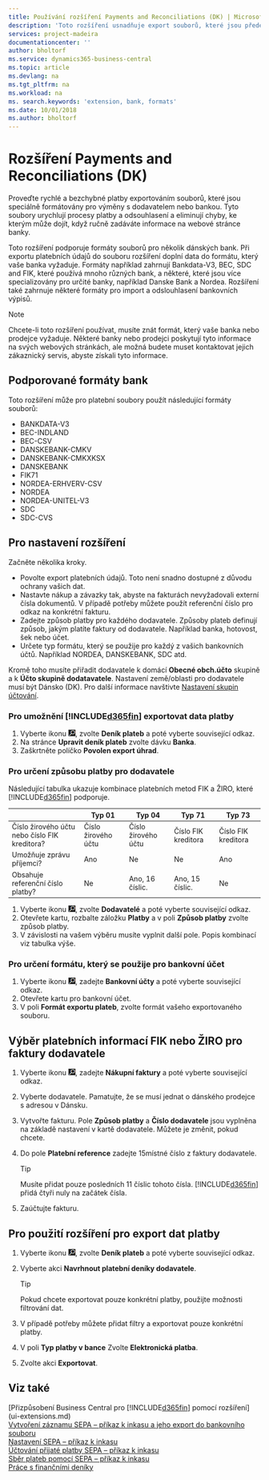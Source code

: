 ```yaml
---
title: Používání rozšíření Payments and Reconciliations (DK) | Microsoft Docs
description: 'Toto rozšíření usnadňuje export souborů, které jsou předem naformátovány tak, aby splňovaly bankovní požadavky na elektronická podání.'
services: project-madeira
documentationcenter: ''
author: bholtorf
ms.service: dynamics365-business-central
ms.topic: article
ms.devlang: na
ms.tgt_pltfrm: na
ms.workload: na
ms. search.keywords: 'extension, bank, formats'
ms.date: 10/01/2018
ms.author: bholtorf
---
```


# <a name="the-payments-and-reconciliations-dk-extension"></a>Rozšíření Payments and Reconciliations (DK)
Proveďte rychlé a bezchybné platby exportováním souborů, které jsou speciálně formátovány pro výměny s dodavatelem nebo bankou. Tyto soubory urychlují procesy platby a odsouhlasení a eliminují chyby, ke kterým může dojít, když ručně zadáváte informace na webové stránce banky.  

Toto rozšíření podporuje formáty souborů pro několik dánských bank. Při exportu platebních údajů do souboru rozšíření doplní data do formátu, který vaše banka vyžaduje. Formáty například zahrnují Bankdata-V3, BEC, SDC and FIK, které používá mnoho různých bank, a některé, které jsou více specializovány pro určité banky, například Danske Bank a Nordea. Rozšíření také zahrnuje některé formáty pro import a odslouhlasení bankovních výpisů.  

> [!Note]
> Chcete-li toto rozšíření používat, musíte znát formát, který vaše banka nebo prodejce vyžaduje. Některé banky nebo prodejci poskytují tyto informace na svých webových stránkách, ale možná budete muset kontaktovat jejich zákaznický servis, abyste získali tyto informace.  

## <a name="supported-bank-formats"></a>Podporované formáty bank
Toto rozšíření může pro platební soubory použít následující formáty souborů:  

* BANKDATA-V3  
* BEC-INDLAND  
* BEC-CSV  
* DANSKEBANK-CMKV  
* DANSKEBANK-CMKXKSX  
* DANSKEBANK  
* FIK71  
* NORDEA-ERHVERV-CSV  
* NORDEA  
* NORDEA-UNITEL-V3  
* SDC  
* SDC-CVS  

## <a name="to-set-up-the-extension"></a>Pro nastavení rozšíření
Začněte několika kroky.  

* Povolte export platebních údajů. Toto není snadno dostupné z důvodu ochrany vašich dat.  
* Nastavte nákup a závazky tak, abyste na fakturách nevyžadovali externí čísla dokumentů. V případě potřeby můžete použít referenční číslo pro odkaz na konkrétní fakturu.  
* Zadejte způsob platby pro každého dodavatele. Způsoby plateb definují způsob, jakým platíte faktury od dodavatele. Například banka, hotovost, šek nebo účet.  
* Určete typ formátu, který se použije pro každý z vašich bankovních účtů. Například NORDEA, DANSKEBANK, SDC atd.  

Kromě toho musíte přiřadit dodavatele k domácí **Obecné obch.účto** skupině a k **Účto skupině dodatavatele**. Nastavení země/oblasti pro dodavatele musí být Dánsko (DK). Pro další informace navštivte [Nastavení skupin účtování](finance-posting-groups.md).  

### <a name="to-allow-included365finincludesd365fin_mdmd-to-export-payment-data"></a>Pro umožnění [!INCLUDE[d365fin](includes/d365fin_md.md)] exportovat data platby
1. Vyberte ikonu ![Žárovka, která otevře funkci Řekněte mi](media/ui-search/search_small.png "Řekněte mi, co chcete dělat"), zvolte **Deník plateb** a poté vyberte související odkaz.  
2. Na stránce **Upravit deník plateb** zvolte dávku **Banka**.  
3. Zaškrtněte políčko **Povolen export úhrad**.  

### <a name="to-specify-a-payment-method-for-a-vendor"></a>Pro určení způsobu platby pro dodavatele
Následující tabulka ukazuje kombinace platebních metod FIK a ŽIRO, které [!INCLUDE[d365fin](includes/d365fin_md.md)] podporuje.

||Typ 01 | Typ 04 | Typ 71 | Typ 73 |
|----|---|---|---|---|
|Číslo žirového účtu nebo číslo FIK kreditora? | Číslo žirového účtu | Číslo žirového účtu | Číslo FIK kreditora | Číslo FIK kreditora|
|Umožňuje zprávu příjemci? | Ano |Ne |Ne | Ano |
|Obsahuje referenční číslo platby? | Ne | Ano, 16 číslic. | Ano, 15 číslic. | Ne|

1. Vyberte ikonu ![Žárovka, která otevře funkci Řekněte mi](media/ui-search/search_small.png "Řekněte mi, co chcete dělat"), zvolte **Dodavatelé** a poté vyberte související odkaz.  
2. Otevřete kartu, rozbalte záložku **Platby** a v poli **Způsob platby** zvolte způsob platby.  
3. V závislosti na vašem výběru musíte vyplnit další pole. Popis kombinací viz tabulka výše.  

### <a name="to-specify-the-format-to-use-for-a-bank-account"></a>Pro určení formátu, který se použije pro bankovní účet
1. Vyberte ikonu ![Žárovka, která otevře funkci Řekněte mi](media/ui-search/search_small.png "Řekněte mi, co chcete dělat"), zadejte **Bankovní účty** a poté vyberte související odkaz.  
2. Otevřete kartu pro bankovní účet.  
3. V poli **Formát exportu plateb**, zvolte formát vašeho exportovaného souboru.  

## <a name="choosing-the-fik-or-giro-payment-information-for-vendor-invoices"></a>Výběr platebních informací FIK nebo ŽIRO pro faktury dodavatele
1. Vyberte ikonu ![Žárovka, která otevře funkci Řekněte mi](media/ui-search/search_small.png "Řekněte mi, co chcete dělat"), zadejte **Nákupní faktury** a poté vyberte související odkaz.
2. Vyberte dodavatele. Pamatujte, že se musí jednat o dánského prodejce s adresou v Dánsku.
3. Vytvořte fakturu. Pole **Způsob platby** a **Číslo dodavatele** jsou vyplněna na základě nastavení v kartě dodavatele. Můžete je změnit, pokud chcete.
4. Do pole **Platební reference** zadejte 15místné číslo z faktury dodavatele.  

    > [!Tip]
    > Musíte přidat pouze posledních 11 číslic tohoto čísla. [!INCLUDE[d365fin](includes/d365fin_md.md)] přidá čtyři nuly na začátek čísla.  

5. Zaúčtujte fakturu.

## <a name="to-use-the-extension-to-export-payment-data"></a>Pro použití rozšíření pro export dat platby
1. Vyberte ikonu ![Žárovka, která otevře funkci Řekněte mi](media/ui-search/search_small.png "Řekněte mi, co chcete dělat"), zvolte **Deník plateb** a poté vyberte související odkaz.  
2. Vyberte akci **Navrhnout platební deníky dodavatele**.  

    > [!Tip]
    > Pokud chcete exportovat pouze konkrétní platby, použijte možnosti filtrování dat.  

3. V případě potřeby můžete přidat filtry a exportovat pouze konkrétní platby.  
4. V poli **Typ platby v bance** Zvolte **Elektronická platba**.  
5. Zvolte akci **Exportovat**.  

## <a name="see-also"></a>Viz také
[Přizpůsobení Business Central pro [!INCLUDE[d365fin](includes/d365fin_md.md)] pomocí rozšíření](ui-extensions.md)  
[Vytvoření záznamu SEPA – příkaz k inkasu a jeho export do bankovního souboru](finance-how-create-sepa-direct-debit-collection-entries-export-bank-file.md)  
[Nastavení SEPA – příkaz k inkasu](finance-how-to-set-up-sepa-direct-debit.md)  
[Účtování přijaté platby SEPA – příkaz k inkasu](finance-how-to-post-sepa-direct-debit-payment-receipts.md)  
[Sběr plateb pomocí SEPA – příkaz k inkasu](finance-collect-payments-with-sepa-direct-debit.md)  
[Práce s finančními deníky](ui-work-general-journals.md)  
